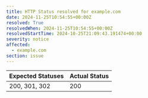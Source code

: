 ```yaml
---
title: HTTP Status resolved for example.com
date: 2024-11-25T10:54:55+00:00Z
resolved: True
resolvedWhen: 2024-11-25T10:54:55+00:00Z
resolvedStartTime: 2024-10-25T21:09:43.191474+00:00
severity: notice
affected:
  - example.com
section: issue
---
```


| Expected Statuses | Actual Status  |
|-------------------|----------------|
| 200, 301, 302 | 200 |

